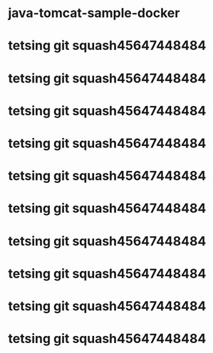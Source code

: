 # java-tomcat-sample-docker

# tetsing git squash45647448484
# tetsing git squash45647448484
# tetsing git squash45647448484
# tetsing git squash45647448484
# tetsing git squash45647448484
# tetsing git squash45647448484
# tetsing git squash45647448484
# tetsing git squash45647448484
# tetsing git squash45647448484
# tetsing git squash45647448484
